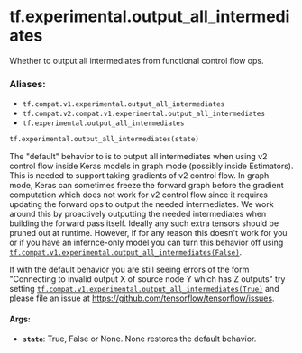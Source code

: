 <div itemscope itemtype="http://developers.google.com/ReferenceObject">
<meta itemprop="name" content="tf.experimental.output_all_intermediates" />
<meta itemprop="path" content="Stable" />
</div>

# tf.experimental.output_all_intermediates

Whether to output all intermediates from functional control flow ops.

### Aliases:

* `tf.compat.v1.experimental.output_all_intermediates`
* `tf.compat.v2.compat.v1.experimental.output_all_intermediates`
* `tf.experimental.output_all_intermediates`

``` python
tf.experimental.output_all_intermediates(state)
```

<!-- Placeholder for "Used in" -->

The "default" behavior to is to output all intermediates when using v2 control
flow inside Keras models in graph mode (possibly inside Estimators). This is
needed to support taking gradients of v2 control flow. In graph mode, Keras
can sometimes freeze the forward graph before the gradient computation which
does not work for v2 control flow since it requires updating the forward ops
to output the needed intermediates. We work around this by proactively
outputting the needed intermediates when building the forward pass itself.
Ideally any such extra tensors should be pruned out at runtime. However, if
for any reason this doesn't work for you or if you have an infernce-only model
you can turn this behavior off using
<a href="../../tf/experimental/output_all_intermediates.md"><code>tf.compat.v1.experimental.output_all_intermediates(False)</code></a>.

If with the default behavior you are still seeing errors of the form
"Connecting to invalid output X of source node Y which has Z outputs" try
setting <a href="../../tf/experimental/output_all_intermediates.md"><code>tf.compat.v1.experimental.output_all_intermediates(True)</code></a> and
please file an issue at https://github.com/tensorflow/tensorflow/issues.

#### Args:


* <b>`state`</b>: True, False or None. None restores the default behavior.